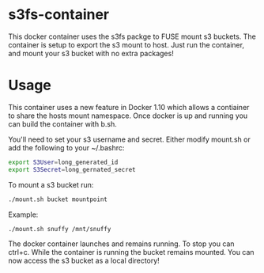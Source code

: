 # s3fs-container
This docker container uses the s3fs packge to FUSE mount s3 buckets.  The container is setup to export the s3 mount to host.  Just run the container, and mount your s3 bucket with no extra packages!

# Usage
This container uses a new feature in Docker 1.10 which allows a contiainer to share the hosts mount namespace.  Once docker is up and running you can build the container with b.sh.

You'll need to set your s3 username and secret.  Either modify mount.sh or add the following to your ~/.bashrc:
```bash
export S3User=long_generated_id
export S3Secret=long_gernated_secret
```
To mount a s3 bucket run:
```bash
./mount.sh bucket mountpoint
```

Example:
```bash
./mount.sh snuffy /mnt/snuffy
```
The docker container launches and remains running.  To stop you can ctrl+c.  While the container is running the bucket remains mounted.  You can now access the s3 bucket as a local directory!

